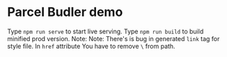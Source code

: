 # Parcel Budler demo
Type `npm run serve` to start live serving.
Type `npm run build` to build minified prod version. Note: Note: There's is bug in generated `link` tag for style file. In `href` attribute You have to remove `\` from path.